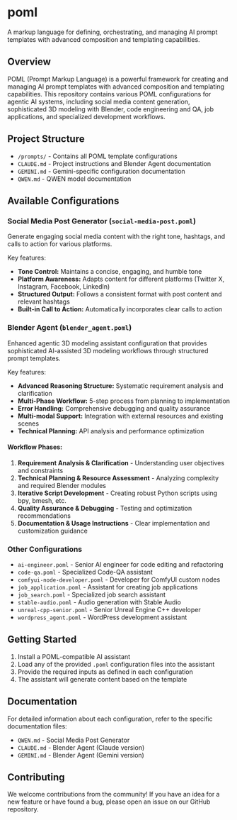 # poml
A markup language for defining, orchestrating, and managing AI prompt templates with advanced composition and templating capabilities.

## Overview

POML (Prompt Markup Language) is a powerful framework for creating and managing AI prompt templates with advanced composition and templating capabilities. This repository contains various POML configurations for agentic AI systems, including social media content generation, sophisticated 3D modeling with Blender, code engineering and QA, job applications, and specialized development workflows.

## Project Structure

- `/prompts/` - Contains all POML template configurations
- `CLAUDE.md` - Project instructions and Blender Agent documentation
- `GEMINI.md` - Gemini-specific configuration documentation
- `QWEN.md` - QWEN model documentation

## Available Configurations

### Social Media Post Generator (`social-media-post.poml`)
Generate engaging social media content with the right tone, hashtags, and calls to action for various platforms.

Key features:
- **Tone Control:** Maintains a concise, engaging, and humble tone
- **Platform Awareness:** Adapts content for different platforms (Twitter X, Instagram, Facebook, LinkedIn)
- **Structured Output:** Follows a consistent format with post content and relevant hashtags
- **Built-in Call to Action:** Automatically incorporates clear calls to action

### Blender Agent (`blender_agent.poml`)
Enhanced agentic 3D modeling assistant configuration that provides sophisticated AI-assisted 3D modeling workflows through structured prompt templates.

Key features:
- **Advanced Reasoning Structure:** Systematic requirement analysis and clarification
- **Multi-Phase Workflow:** 5-step process from planning to implementation
- **Error Handling:** Comprehensive debugging and quality assurance
- **Multi-modal Support:** Integration with external resources and existing scenes
- **Technical Planning:** API analysis and performance optimization

#### Workflow Phases:
1. **Requirement Analysis & Clarification** - Understanding user objectives and constraints
2. **Technical Planning & Resource Assessment** - Analyzing complexity and required Blender modules
3. **Iterative Script Development** - Creating robust Python scripts using bpy, bmesh, etc.
4. **Quality Assurance & Debugging** - Testing and optimization recommendations
5. **Documentation & Usage Instructions** - Clear implementation and customization guidance

### Other Configurations
- `ai-engineer.poml` - Senior AI engineer for code editing and refactoring
- `code-qa.poml` - Specialized Code-QA assistant
- `comfyui-node-developer.poml` - Developer for ComfyUI custom nodes
- `job_application.poml` - Assistant for creating job applications
- `job_search.poml` - Specialized job search assistant
- `stable-audio.poml` - Audio generation with Stable Audio
- `unreal-cpp-senior.poml` - Senior Unreal Engine C++ developer
- `wordpress_agent.poml` - WordPress development assistant

## Getting Started

1. Install a POML-compatible AI assistant
2. Load any of the provided `.poml` configuration files into the assistant
3. Provide the required inputs as defined in each configuration
4. The assistant will generate content based on the template

## Documentation

For detailed information about each configuration, refer to the specific documentation files:
- `QWEN.md` - Social Media Post Generator
- `CLAUDE.md` - Blender Agent (Claude version)
- `GEMINI.md` - Blender Agent (Gemini version)

## Contributing

We welcome contributions from the community! If you have an idea for a new feature or have found a bug, please open an issue on our GitHub repository.